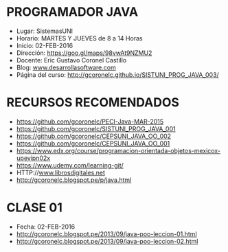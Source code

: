 # PROGRAMADOR JAVA

- Lugar: SistemasUNI
- Horario: MARTES Y JUEVES de 8 a 14 Horas
- Inicio: 02-FEB-2016
- Dirección: https://goo.gl/maps/98vwAt9NZMU2
- Docente: Eric Gustavo Coronel Castillo
- Blog: www.desarrollasoftware.com
- Página del curso: http://gcoronelc.github.io/SISTUNI_PROG_JAVA_003/


# RECURSOS RECOMENDADOS

- https://github.com/gcoronelc/PECI-Java-MAR-2015
- https://github.com/gcoronelc/SISTUNI_PROG_JAVA_001
- https://github.com/gcoronelc/CEPSUNI_JAVA_OO_002
- https://github.com/gcoronelc/CEPSUNI_JAVA_OO_001
- https://www.edx.org/course/programacion-orientada-objetos-mexicox-upevipn02x
- https://www.udemy.com/learning-git/
- HTTP://www.librosdigitales.net
- http://gcoronelc.blogspot.pe/p/java.html
 

# CLASE 01

- Fecha: 02-FEB-2016
- http://gcoronelc.blogspot.pe/2013/09/java-poo-leccion-01.html
- http://gcoronelc.blogspot.pe/2013/09/java-poo-leccion-02.html
